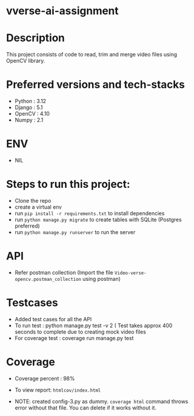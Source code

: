 # vverse-ai-assignment

# Description
This project consists of code to read, trim and merge video files using OpenCV library.

# Preferred versions and tech-stacks
- Python : 3.12
- Django : 5.1
- OpenCV : 4.10
- Numpy : 2.1

# ENV
- NIL

# Steps to run this project:

- Clone the repo
- create a virtual env
- run `pip install -r requirements.txt` to install dependencies
- run `python manage.py migrate` to create tables with SQLite (Postgres preferred)
- run `python manage.py runserver` to run the server


# API
- Refer postman collection (Import the file `Video-verse-opencv.postman_collection` using postman)

# Testcases
- Added test cases for all the API
- To run test : python manage.py test -v 2 ( Test takes approx 400 seconds to complete due to creating mock video files
- For coverage test : coverage run manage.py test

# Coverage
- Coverage percent : 98%
- To view report: `htmlcov/index.html`

- NOTE: created config-3.py as dummy. `coverage html` command throws error without that file. You can delete if it works without it.
